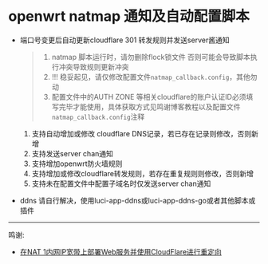 # openwrt natmap 通知及自动配置脚本
* 端口号变更后自动更新cloudflare 301 转发规则并发送server酱通知

    > 1. natmap 脚本运行时，请勿删除flock锁文件
    > 否则可能会导致脚本执行冲突导致规则更新冲突
    > 2. !!! 稳妥起见，请仅修改配置文件`natmap_callback.config`，其他勿动
    > 3. 配置文件中的AUTH ZONE 等相关cloudflare的账户认证ID必须填写完毕才能使用，具体获取方式见鸣谢博客教程以及配置文件`natmap_callback.config`注释

    1. 支持自动增加或修改 cloudflare DNS记录，若已存在记录则修改，否则新增
    2. 支持发送server chan通知
    3. 支持增加openwrt防火墙规则
    4. 支持增加或修改cloudflare转发规则，若存在重复规则则修改，否则新增
    5. 支持未在配置文件中配置子域名时仅发送server chan通知

* ddns 请自行解决，使用luci-app-ddns或luci-app-ddns-go或者其他脚本或插件

---

鸣谢:
* [在NAT 1内网IP宽带上部署Web服务并使用CloudFlare进行重定向](https://blog.dibin.eu.org/posts/%E5%9C%A8NAT-1%E5%86%85%E7%BD%91IP%E5%AE%BD%E5%B8%A6%E4%B8%8A%E9%83%A8%E7%BD%B2Web%E6%9C%8D%E5%8A%A1%E5%B9%B6%E4%BD%BF%E7%94%A8Cloudflare%E8%BF%9B%E8%A1%8C%E9%87%8D%E5%AE%9A%E5%90%91/)
